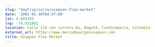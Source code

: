 ```yaml
---
slug: "daytrip/sa/co/usaquen-flea-market"
date: '2001-01-30T04:37:00'
lat: 4.693292
lng: -74.031801
location: Calle 119 con carrera 6a, Bogotá, Cundinamarca, Colombia
external_url: https://www.mercadopulgasusaquen.com
title: Usaquen Flea Market
---
```



